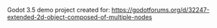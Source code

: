 Godot 3.5 demo project created for: https://godotforums.org/d/32247-extended-2d-object-composed-of-multiple-nodes
